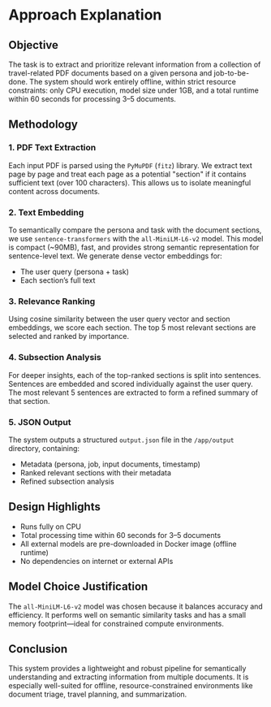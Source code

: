 # Approach Explanation

## Objective
The task is to extract and prioritize relevant information from a collection of travel-related PDF documents based on a given persona and job-to-be-done. The system should work entirely offline, within strict resource constraints: only CPU execution, model size under 1GB, and a total runtime within 60 seconds for processing 3–5 documents.

## Methodology

### 1. PDF Text Extraction
Each input PDF is parsed using the `PyMuPDF` (`fitz`) library. We extract text page by page and treat each page as a potential "section" if it contains sufficient text (over 100 characters). This allows us to isolate meaningful content across documents.

### 2. Text Embedding
To semantically compare the persona and task with the document sections, we use `sentence-transformers` with the `all-MiniLM-L6-v2` model. This model is compact (~90MB), fast, and provides strong semantic representation for sentence-level text. We generate dense vector embeddings for:
- The user query (persona + task)
- Each section’s full text

### 3. Relevance Ranking
Using cosine similarity between the user query vector and section embeddings, we score each section. The top 5 most relevant sections are selected and ranked by importance.

### 4. Subsection Analysis
For deeper insights, each of the top-ranked sections is split into sentences. Sentences are embedded and scored individually against the user query. The most relevant 5 sentences are extracted to form a refined summary of that section.

### 5. JSON Output
The system outputs a structured `output.json` file in the `/app/output` directory, containing:
- Metadata (persona, job, input documents, timestamp)
- Ranked relevant sections with their metadata
- Refined subsection analysis

## Design Highlights
- Runs fully on CPU
- Total processing time within 60 seconds for 3–5 documents
- All external models are pre-downloaded in Docker image (offline runtime)
- No dependencies on internet or external APIs

## Model Choice Justification
The `all-MiniLM-L6-v2` model was chosen because it balances accuracy and efficiency. It performs well on semantic similarity tasks and has a small memory footprint—ideal for constrained compute environments.

## Conclusion
This system provides a lightweight and robust pipeline for semantically understanding and extracting information from multiple documents. It is especially well-suited for offline, resource-constrained environments like document triage, travel planning, and summarization.

